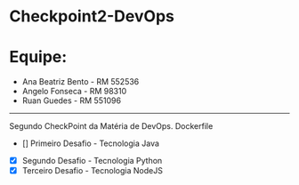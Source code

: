 # Checkpoint2-DevOps
# Equipe:
- Ana Beatriz Bento - RM 552536
- Angelo Fonseca - RM 98310
- Ruan Guedes - RM 551096
---
Segundo CheckPoint da Matéria de DevOps.
Dockerfile
- [] Primeiro Desafio - Tecnologia Java
- [x] Segundo Desafio - Tecnologia Python
- [x] Terceiro Desafio - Tecnologia NodeJS
